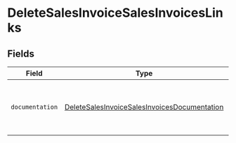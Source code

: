 # DeleteSalesInvoiceSalesInvoicesLinks


## Fields

| Field                                                                                                               | Type                                                                                                                | Required                                                                                                            | Description                                                                                                         |
| ------------------------------------------------------------------------------------------------------------------- | ------------------------------------------------------------------------------------------------------------------- | ------------------------------------------------------------------------------------------------------------------- | ------------------------------------------------------------------------------------------------------------------- |
| `documentation`                                                                                                     | [DeleteSalesInvoiceSalesInvoicesDocumentation](../../models/errors/DeleteSalesInvoiceSalesInvoicesDocumentation.md) | :heavy_check_mark:                                                                                                  | The URL to the generic Mollie API error handling guide.                                                             |